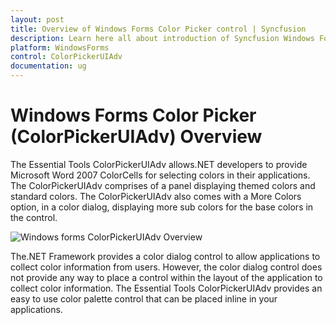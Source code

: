 ```yaml
---
layout: post
title: Overview of Windows Forms Color Picker control | Syncfusion
description: Learn here all about introduction of Syncfusion Windows Forms Color Picker (ColorPickerUIAdv) control and more details.
platform: WindowsForms
control: ColorPickerUIAdv
documentation: ug
---
```

# Windows Forms Color Picker (ColorPickerUIAdv) Overview

The Essential Tools ColorPickerUIAdv allows.NET developers to provide Microsoft Word 2007 ColorCells for selecting colors in their applications. The ColorPickerUIAdv comprises of a panel displaying themed colors and standard colors. The ColorPickerUIAdv also comes with a More Colors option, in a color dialog, displaying more sub colors for the base colors in the control. 

![Windows forms ColorPickerUIAdv Overview](ColorPickerUIAdv_Images/ColorPicker2016Style.jpeg)



The.NET Framework provides a color dialog control to allow applications to collect color information from users. However, the color dialog control does not provide any way to place a control within the layout of the application to collect color information. The Essential Tools ColorPickerUIAdv provides an easy to use color palette control that can be placed inline in your applications. 
